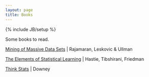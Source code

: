 ```yaml
---
layout: page
title: Books
---
```

{% include JB/setup %}

Some books to read.

[Mining of Massive Data Sets](http://stanford.io/YwuqpU) | Rajamaran, Leskovic & Ullman

[The Elements of Statistical Learning](http://stanford.io/VoFAz5) | Hastie, Tibshirani, Friedman

[Think Stats](http://bit.ly/W8cNet) | Downey